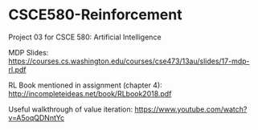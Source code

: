 # CSCE580-Reinforcement
Project 03 for CSCE 580: Artificial Intelligence

MDP Slides:
https://courses.cs.washington.edu/courses/cse473/13au/slides/17-mdp-rl.pdf

RL Book mentioned in assignment (chapter 4):
http://incompleteideas.net/book/RLbook2018.pdf

Useful walkthrough of value iteration:
https://www.youtube.com/watch?v=A5oqQDNntYc
